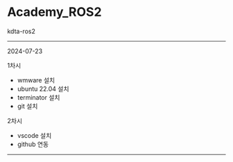 # Academy_ROS2
kdta-ros2

---------------------------------------------------
2024-07-23

1차시
- wmware 설치
- ubuntu 22.04 설치
- terminator 설치
- git 설치

2차시
- vscode 설치
- github 연동

---------------------------------------------------
